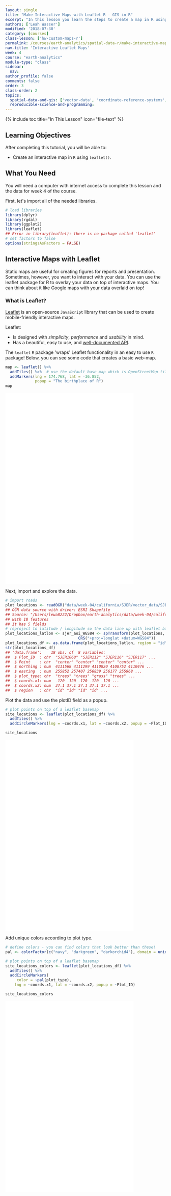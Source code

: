 ```yaml
---
layout: single
title: "Make Interactive Maps with Leaflet R - GIS in R"
excerpt: "In this lesson you learn the steps to create a map in R using ggplot."
authors: ['Leah Wasser']
modified: '2018-07-30'
category: [courses]
class-lesson: ['hw-custom-maps-r']
permalink: /courses/earth-analytics/spatial-data-r/make-interactive-maps-with-leaflet-r/
nav-title: 'Interactive Leaflet Maps'
week: 4
course: "earth-analytics"
module-type: "class"
sidebar:
  nav:
author_profile: false
comments: false
order: 3
class-order: 2
topics:
  spatial-data-and-gis: ['vector-data', 'coordinate-reference-systems', 'maps-in-r']
  reproducible-science-and-programming:
---
```



<!--# remove module-type: 'class' so it doesn't render live -->

{% include toc title="In This Lesson" icon="file-text" %}



<div class='notice--success' markdown="1">

## <i class="fa fa-graduation-cap" aria-hidden="true"></i> Learning Objectives

After completing this tutorial, you will be able to:

* Create an interactive map in `R` using `leaflet()`.

## <i class="fa fa-check-square-o fa-2" aria-hidden="true"></i> What You Need

You will need a computer with internet access to complete this lesson and the data for week 4 of the course.

</div>


First, let's import all of the needed libraries.


```r
# load libraries
library(dplyr)
library(rgdal)
library(ggplot2)
library(leaflet)
## Error in library(leaflet): there is no package called 'leaflet'
# set factors to false
options(stringsAsFactors = FALSE)
```


## Interactive Maps with Leaflet

Static maps are useful for creating figures for reports and presentation. Sometimes,
however, you want to interact with your data. You can use the leaflet package for
R to overlay your data on top of interactive maps. You can think about it like
Google  maps with your data overlaid on top!

### What is Leaflet?

<a href="http://leafletjs.com" target="_blank">Leaflet</a> is an open-source `JavaScript` library that can be used to create mobile-friendly interactive maps.

Leaflet:

* Is designed with *simplicity*, *performance* and *usability* in mind.
* Has a beautiful, easy to use, and <a href="http://leafletjs.com/reference.html" target="_blank">well-documented API</a>.


The `leaflet` `R` package 'wraps' Leaflet functionality in an easy to use `R` package! Below, you can see some code that creates a basic web-map.


```r
map <- leaflet() %>%
  addTiles() %>%  # use the default base map which is OpenStreetMap tiles
  addMarkers(lng = 174.768, lat = -36.852,
             popup = "The birthplace of R")
map
```




<iframe title="Basic Map" width="80%" height="600" src="{{ site.url }}/example-leaflet-maps/birthplace_r.html" frameborder="0" allowfullscreen></iframe>


Next, import and explore the data.



```r
# import roads
plot_locations <- readOGR("data/week-04/california/SJER/vector_data/SJER_plot_centroids.shp")
## OGR data source with driver: ESRI Shapefile 
## Source: "/Users/lewa8222/Dropbox/earth-analytics/data/week-04/california/SJER/vector_data/SJER_plot_centroids.shp", layer: "SJER_plot_centroids"
## with 18 features
## It has 5 fields
# reproject to latitude / longitude so the data line up with leaflet basemaps
plot_locations_latlon <- sjer_aoi_WGS84 <- spTransform(plot_locations,
                                CRS("+proj=longlat +datum=WGS84"))
plot_locations_df <- as.data.frame(plot_locations_latlon, region = "id")
str(plot_locations_df)
## 'data.frame':	18 obs. of  8 variables:
##  $ Plot_ID  : chr  "SJER1068" "SJER112" "SJER116" "SJER117" ...
##  $ Point    : chr  "center" "center" "center" "center" ...
##  $ northing : num  4111568 4111299 4110820 4108752 4110476 ...
##  $ easting  : num  255852 257407 256839 256177 255968 ...
##  $ plot_type: chr  "trees" "trees" "grass" "trees" ...
##  $ coords.x1: num  -120 -120 -120 -120 -120 ...
##  $ coords.x2: num  37.1 37.1 37.1 37.1 37.1 ...
##  $ region   : chr  "id" "id" "id" "id" ...
```

Plot the data and use the plotID field as a popup.


```r
# plot points on top of a leaflet basemap
site_locations <- leaflet(plot_locations_df) %>%
  addTiles() %>%
  addCircleMarkers(lng = ~coords.x1, lat = ~coords.x2, popup = ~Plot_ID)

site_locations
```



<iframe title="Basic Map" width="80%" height="600" src="{{ site.url }}/example-leaflet-maps/site_locations.html" frameborder="0" allowfullscreen></iframe>


Add unique colors according to plot type.


```r
# define colors - you can find colors that look better than these!
pal <- colorFactor(c("navy", "darkgreen", "darkorchid4"), domain = unique(sjer_aoi_WGS84$plot_type))

# plot points on top of a leaflet basemap
site_locations_colors <- leaflet(plot_locations_df) %>%
  addTiles() %>%
  addCircleMarkers(
     color = ~pal(plot_type),
    lng = ~coords.x1, lat = ~coords.x2, popup = ~Plot_ID)

site_locations_colors
```




<iframe title="Basic Map" width="80%" height="600" src="{{ site.url }}/example-leaflet-maps/site_locations_colors.html" frameborder="0" allowfullscreen></iframe>
